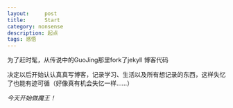 ```yaml
---
layout:     post
title:      Start
category: nonsense
description: 起点
tags: 感悟
---
```


为了赶时髦，从传说中的GuoJing那里fork了jekyll 博客代码

决定以后开始认认真真写博客，记录学习、生活以及所有想记录的东西，这样失忆了也能有迹可循（好像真有机会失忆一样……）

*今天开始做魔王！*
